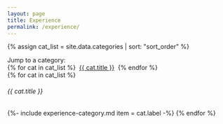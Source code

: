 ```yaml
---
layout: page
title: Experience
permalink: /experience/
---
```

{% assign cat_list = site.data.categories | sort: "sort_order" %}
<div>
  Jump to a category:<br />
  {% for cat in cat_list %}
    &nbsp;<a href="#{{ cat.label }}">{{ cat.title }}</a>&nbsp;
  {% endfor %}
</div>
{% for cat in cat_list %}
  <a name="{{ cat.label }}">
  <h6>{{ cat.title }}</h6>
  {%- include experience-category.md item = cat.label -%}
{% endfor %}
